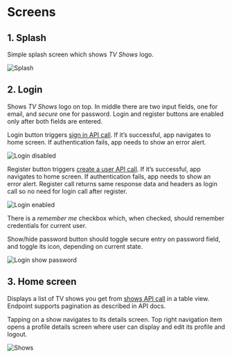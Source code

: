 # Screens

## 1. Splash

Simple splash screen which shows _TV Shows_ logo.

![Splash](/Design/Screenshots/00.png "Splash")

## 2. Login

Shows _TV Shows_ logo on top. In middle there are two input fields, one for email, and *secure* one for password. Login and register buttons are enabled only after both fields are entered.

Login button triggers [sign in API call](https://tv-shows.infinum.academy/api/v1/docs/index.html#tag/Sessions/paths/~1users~1sign_in/post). If it’s successful, app navigates to home screen. If authentication fails, app needs to show an error alert.

![Login disabled](/Design/Screenshots/01.png "Login disabled")

Register button triggers [create a user API call](https://tv-shows.infinum.academy/api/v1/docs/index.html#tag/Registrations/paths/~1users/post). If it’s successful, app navigates to home screen. If authentication fails, app needs to show an error alert. Register call returns same response data and headers as login call so no need for login call after register.

![Login enabled](/Design/Screenshots/02.png "Login enabled")

There is a _remember me_ checkbox which, when checked, should remember credentials for current user.

Show/hide password button should toggle secure entry on password field, and toggle its icon, depending on current state.

![Login show password](/Design/Screenshots/03.png "Login show password")

## 3. Home screen

Displays a list of TV shows you get from [shows API call](https://tv-shows.infinum.academy/api/v1/docs/index.html#tag/Tv-Shows/paths/~1shows/get) in a table view. Endpoint supports pagination as described in API docs.

Tapping on a show navigates to its details screen. Top right navigation item opens a profile details screen where user can display and edit its profile and logout.

![Shows](/Design/Screenshots/04.png "Shows")